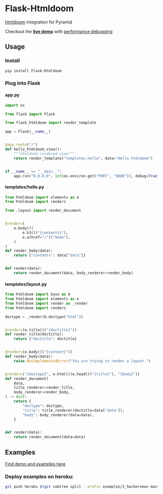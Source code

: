 Flask-Htmldoom
================
[htmldoom](https://github.com/sayanarijit/htmldoom) integration for Pyramid

Checkout the **[live demo](https://htmldoom-flask-example.herokuapp.com/)** with [performance debugging](https://htmldoom-flask-example.herokuapp.com/flask-profiler/)

Usage
----
### Install

```bash
pip install Flask-Htmldoom
```

### Plug into Flask

#### app.py

```python
import os

from flask import Flask

from flask_htmldoom import render_template

app = Flask(__name__)


@app.route("/")
def hello_htmldoom_view():
    """htmldoom rendered view"""
    return render_template("templates.hello", data="Hello htmldoom")


if __name__ == "__main__":
    app.run("0.0.0.0", int(os.environ.get("PORT", "8080")), debug=True)
```

#### templates/hello.py

```python
from htmldoom import elements as e
from htmldoom import renders

from .layout import render_document


@renders(
    e.body()(
        e.h3()("{contents}"),
        e.a(href="/")("Home"),
    )
)
def render_body(data):
    return {"contents": data["data"]}


def render(data):
    return render_document(data, body_renderer=render_body)
```

#### templates/layout.py

```python
from htmldoom import base as b
from htmldoom import elements as e
from htmldoom import render as _render
from htmldoom import renders

doctype = _render(b.doctype("html"))


@renders(e.title()("{doctitle}"))
def render_title(doctitle):
    return {"doctitle": doctitle}


@renders(e.body()("{content}"))
def render_body(data):
    raise NotImplementedError("You are trying to render a layout.")


@renders("{doctype}", e.html()(e.head()("{title}"), "{body}"))
def render_document(
    data,
    title_renderer=render_title,
    body_renderer=render_body,
) -> dict:
    return {
        "doctype": doctype,
        "title": title_renderer(doctitle=data["data"]),
        "body": body_renderer(data=data),
    }


def render(data):
    return render_document(data=data)
```

Examples
--------
[Find demo and examples here](https://github.com/sayanarijit/flask-htmldoom/blob/master/examples)

### Deploy examples on heroku:

```bash
git push heroku $(git subtree split --prefix examples/2_hackernews master):master
```
